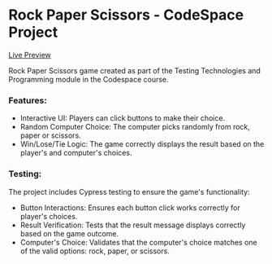 # Rock Paper Scissors - CodeSpace Project

[Live Preview](https://sarav929.github.io/codespace-rps/)

Rock Paper Scissors game created as part of the Testing Technologies and Programming module in the Codespace course. 

### Features:
- Interactive UI: Players can click buttons to make their choice.
- Random Computer Choice: The computer picks randomly from rock, paper or scissors.
- Win/Lose/Tie Logic: The game correctly displays the result based on the player's and computer's choices.
  
### Testing:
The project includes Cypress testing to ensure the game's functionality:
- Button Interactions: Ensures each button click works correctly for player's choices.
- Result Verification: Tests that the result message displays correctly based on the game outcome.
- Computer's Choice: Validates that the computer's choice matches one of the valid options: rock, paper, or scissors.
